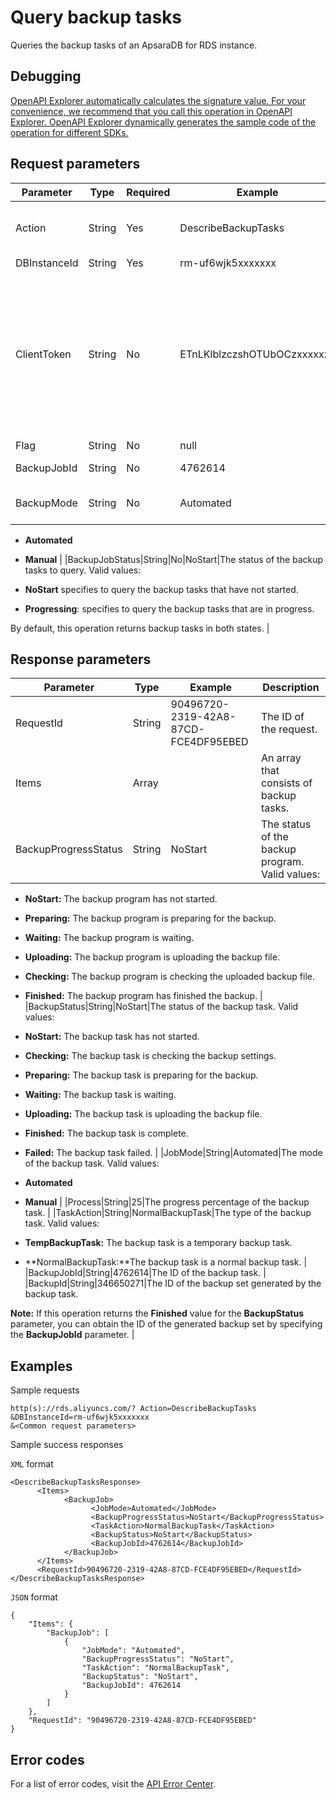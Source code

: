 # Query backup tasks

Queries the backup tasks of an ApsaraDB for RDS instance.

## Debugging

[OpenAPI Explorer automatically calculates the signature value. For your convenience, we recommend that you call this operation in OpenAPI Explorer. OpenAPI Explorer dynamically generates the sample code of the operation for different SDKs.](https://api.aliyun.com/#product=Rds&api=DescribeBackupTasks&type=RPC&version=2014-08-15)

## Request parameters

|Parameter|Type|Required|Example|Description|
|---------|----|--------|-------|-----------|
|Action|String|Yes|DescribeBackupTasks|The operation that you want to perform. Set the value to **DescribeBackupTasks**. |
|DBInstanceId|String|Yes|rm-uf6wjk5xxxxxxx|The ID of the instance. |
|ClientToken|String|No|ETnLKlblzczshOTUbOCzxxxxxxx|The client token that is used to ensure the idempotence of the request. You can use the client to generate the value, but you must ensure that it is unique among different requests. The token can only contain ASCII characters and cannot exceed 64 characters in length. |
|Flag|String|No|null|A hidden parameter. |
|BackupJobId|String|No|4762614|The ID of the specific backup task to query. |
|BackupMode|String|No|Automated|The mode of the backup tasks to query. Valid values:

-   **Automated**
-   **Manual** |
|BackupJobStatus|String|No|NoStart|The status of the backup tasks to query. Valid values:

-   **NoStart** specifies to query the backup tasks that have not started.
-   **Progressing**: specifies to query the backup tasks that are in progress.

By default, this operation returns backup tasks in both states. |

## Response parameters

|Parameter|Type|Example|Description|
|---------|----|-------|-----------|
|RequestId|String|90496720-2319-42A8-87CD-FCE4DF95EBED|The ID of the request. |
|Items|Array| |An array that consists of backup tasks. |
|BackupProgressStatus|String|NoStart|The status of the backup program. Valid values:

-   **NoStart:** The backup program has not started.
-   **Preparing:** The backup program is preparing for the backup.
-   **Waiting:** The backup program is waiting.
-   **Uploading:** The backup program is uploading the backup file.
-   **Checking:** The backup program is checking the uploaded backup file.
-   **Finished:** The backup program has finished the backup. |
|BackupStatus|String|NoStart|The status of the backup task. Valid values:

-   **NoStart:** The backup task has not started.
-   **Checking:** The backup task is checking the backup settings.
-   **Preparing:** The backup task is preparing for the backup.
-   **Waiting:** The backup task is waiting.
-   **Uploading:** The backup task is uploading the backup file.
-   **Finished:** The backup task is complete.
-   **Failed:** The backup task failed. |
|JobMode|String|Automated|The mode of the backup task. Valid values:

-   **Automated**
-   **Manual** |
|Process|String|25|The progress percentage of the backup task. |
|TaskAction|String|NormalBackupTask|The type of the backup task. Valid values:

-   **TempBackupTask:** The backup task is a temporary backup task.
-   **NormalBackupTask:**The backup task is a normal backup task. |
|BackupJobId|String|4762614|The ID of the backup task. |
|BackupId|String|346650271|The ID of the backup set generated by the backup task.

**Note:** If this operation returns the **Finished** value for the **BackupStatus** parameter, you can obtain the ID of the generated backup set by specifying the **BackupJobId** parameter. |

## Examples

Sample requests

```
http(s)://rds.aliyuncs.com/? Action=DescribeBackupTasks
&DBInstanceId=rm-uf6wjk5xxxxxxx
&<Common request parameters>
```

Sample success responses

`XML` format

```
<DescribeBackupTasksResponse>
      <Items>
            <BackupJob>
                  <JobMode>Automated</JobMode>
                  <BackupProgressStatus>NoStart</BackupProgressStatus>
                  <TaskAction>NormalBackupTask</TaskAction>
                  <BackupStatus>NoStart</BackupStatus>
                  <BackupJobId>4762614</BackupJobId>
            </BackupJob>
      </Items>
      <RequestId>90496720-2319-42A8-87CD-FCE4DF95EBED</RequestId>
</DescribeBackupTasksResponse>
```

`JSON` format

```
{
    "Items": {
        "BackupJob": [
            {
                "JobMode": "Automated",
                "BackupProgressStatus": "NoStart",
                "TaskAction": "NormalBackupTask",
                "BackupStatus": "NoStart",
                "BackupJobId": 4762614
            }
        ]
    },
    "RequestId": "90496720-2319-42A8-87CD-FCE4DF95EBED"
}
```

## Error codes

For a list of error codes, visit the [API Error Center](https://error-center.alibabacloud.com/status/product/Rds).

